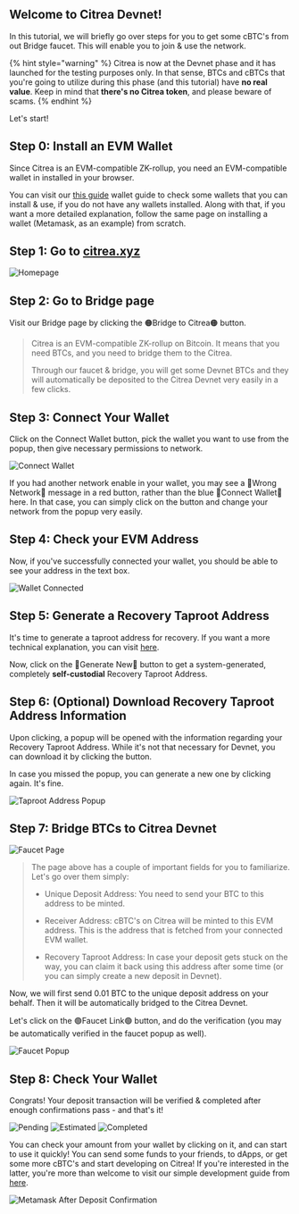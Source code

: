 
## Welcome to Citrea Devnet!

In this tutorial, we will briefly go over steps for you to get some cBTC's from out Bridge faucet. This will enable you to join & use the network. 

{% hint style="warning" %}
Citrea is now at the Devnet phase and it has launched for the testing purposes only. In that sense, BTCs and cBTCs that you're going to utilize during this phase (and this tutorial) have **no real value**. Keep in mind that **there's no Citrea token**, and please beware of scams.
{% endhint %}

Let's start!

## Step 0: Install an EVM Wallet 

Since Citrea is an EVM-compatible ZK-rollup, you need an EVM-compatible wallet in installed in your browser. 

You can visit our [this guide](install-a-wallet.md) wallet guide to check some wallets that you can install & use, if you do not have any wallets installed. Along with that, if you want a more detailed explanation, follow the same page on installing a wallet (Metamask, as an example) from scratch. 

## Step 1: Go to [citrea.xyz](https://citrea.xyz)

![Homepage](/.gitbook/assets/user/1Homepage.png)

## Step 2: Go to Bridge page

Visit our Bridge page by clicking the 🟠Bridge to Citrea🟠 button.

> Citrea is an EVM-compatible ZK-rollup on Bitcoin. It means that you need BTCs, and you need to bridge them to the Citrea.
> 
>
> Through our faucet & bridge, you will get some Devnet BTCs and they will automatically be deposited to the Citrea Devnet very easily in a few clicks. 


## Step 3: Connect Your Wallet

Click on the Connect Wallet button, pick the wallet you want to use from the popup, then give necessary permissions to network. 

![Connect Wallet](/.gitbook/assets/user/2Deposit.png)

If you had another network enable in your wallet, you may see a 🔴Wrong Network🔴 message in a red button, rather than the blue 🔵Connect Wallet🔵 here. In that case, you can simply click on the button and change your network from the popup very easily.

<!-- Optionally, you can also check if the following information match from popups: -->

<!-- >
> **Network name** \
> Citrea Devnet 
> 
> **Network URL** \
> https://rpc.devnet.citrea.xyz
> 
> **Chain ID** \
> 62298
>
> **Currency symbol** \
> cBTC
>
> **Block explorer URL** \
> https://explorer.devnet.citrea.xyz
> -->

## Step 4: Check your EVM Address

Now, if you've successfully connected your wallet, you should be able to see your address in the text box.

![Wallet Connected](/.gitbook/assets/user/3WalletConnected.png)

## Step 5: Generate a Recovery Taproot Address

It's time to generate a taproot address for recovery. If you want a more technical explanation, you can visit [here](taproot-recovery-address.md).

Now, click on the 🔵Generate New🔵 button to get a system-generated, completely **self-custodial** Recovery Taproot Address.

## Step 6: (Optional) Download Recovery Taproot Address Information

Upon clicking, a popup will be opened with the information regarding your Recovery Taproot Address. While it's not that necessary for Devnet, you can download it by clicking the button.

In case you missed the popup, you can generate a new one by clicking again. It's fine.

![Taproot Address Popup](/.gitbook/assets/user/4Popup.png)

## Step 7: Bridge BTCs to Citrea Devnet

![Faucet Page](/.gitbook/assets/user/5FaucetPage.png)

> The page above has a couple of important fields for you to familiarize. Let's go over them simply:
> 
> - Unique Deposit Address: You need to send your BTC to this address to be minted.
>
> - Receiver Address: cBTC's on Citrea will be minted to this EVM address. This is the address that is fetched from your connected EVM wallet.
> 
> - Recovery Taproot Address: In case your deposit gets stuck on the way, you can claim it back using this address after some time (or you can simply create a new deposit in Devnet).

Now, we will first send 0.01 BTC to the unique deposit address on your behalf. Then it will be automatically bridged to the Citrea Devnet. 

Let's click on the 🟢Faucet Link🟢 button, and do the verification (you may be automatically verified in the faucet popup as well).

![Faucet Popup](/.gitbook/assets/user/6FaucetPopup.png)

## Step 8: Check Your Wallet

Congrats! Your deposit transaction will be verified & completed after enough confirmations pass - and that's it! 

![Pending](/.gitbook/assets/user/7Pending.png)
![Estimated](/.gitbook/assets/user/8Estimated.png)
![Completed](/.gitbook/assets/user/9Completed.png)

You can check your amount from your wallet by clicking on it, and can start to use it quickly! You can send some funds to your friends, to dApps, or get some more cBTC's and start developing on Citrea! If you're interested in the latter, you're more than welcome to visit our simple development guide from [here](/developer-documentation/deployment-guide/README.md).

![Metamask After Deposit Confirmation](/.gitbook/assets/user/10Metamask.png)

